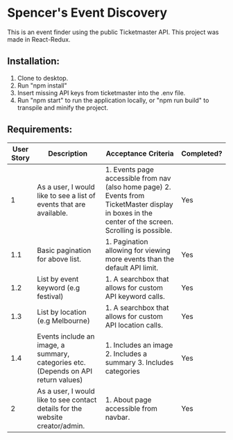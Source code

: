 # Spencer's Event Discovery

This is an event finder using the public Ticketmaster API. This project was made in React-Redux.

## Installation:

1. Clone to desktop.
2. Run "npm install"
3. Insert missing API keys from ticketmaster into the .env file.
4. Run "npm start" to run the application locally, or "npm run build" to transpile and minify the project.

## Requirements:

| User Story | Description                                                                        | Acceptance Criteria                                                                                                                                  | Completed? |
| ---------- | ---------------------------------------------------------------------------------- | ---------------------------------------------------------------------------------------------------------------------------------------------------- | ---------- |
| 1          | As a user, I would like to see a list of events that are available.                | 1. Events page accessible from nav (also home page) 2. Events from TicketMaster display in boxes in the center of the screen. Scrolling is possible. | Yes        |
| 1.1        | Basic pagination for above list.                                                   | 1. Pagination allowing for viewing more events than the default API limit.                                                                           | Yes        |
| 1.2        | List by event keyword (e.g festival)                                               | 1. A searchbox that allows for custom API keyword calls.                                                                                             | Yes        |
| 1.3        | List by location (e.g Melbourne)                                                   | 1. A searchbox that allows for custom API location calls.                                                                                            | Yes        |
| 1.4        | Events include an image, a summary, categories etc. (Depends on API return values) | 1. Includes an image 2. Includes a summary 3. Includes categories                                                                                    | Yes        |
| 2          | As a user, I would like to see contact details for the website creator/admin.      | 1. About page accessible from navbar.                                                                                                                | Yes        |
